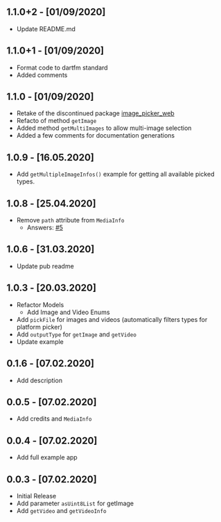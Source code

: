 ## 1.1.0+2 - [01/09/2020]

* Update README.md

## 1.1.0+1 - [01/09/2020]

* Format code to dartfm standard
* Added comments

## 1.1.0 - [01/09/2020]

* Retake of the discontinued package [image_picker_web](https://pub.dev/packages/image_picker_web)
* Refacto of method `getImage`
* Added method `getMultiImages` to allow multi-image selection
* Added a few comments for documentation generations

## 1.0.9 - [16.05.2020]

* Add `getMultipleImageInfos()` example for getting all available picked types.

## 1.0.8 - [25.04.2020]

* Remove `path` attribute from `MediaInfo`
    - Answers: [#5](https://github.com/Ahmadre/image_picker_web/issues/5)

## 1.0.6 - [31.03.2020]

* Update pub readme

## 1.0.3 - [20.03.2020]

* Refactor Models
    - Add Image and Video Enums
* Add `pickFile` for images and videos (automatically filters types for platform picker)
* Add `outputType` for `getImage` and `getVideo`
* Update example

## 0.1.6 - [07.02.2020]

* Add description

## 0.0.5 - [07.02.2020]

* Add credits and ```MediaInfo```

## 0.0.4 - [07.02.2020]

* Add full example app

## 0.0.3 - [07.02.2020]

* Initial Release
* Add parameter ```asUint8List``` for getImage
* Add ```getVideo``` and ```getVideoInfo```